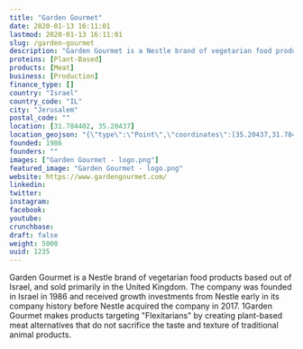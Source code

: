 ```yaml
---
title: "Garden Gourmet"
date: 2020-01-13 16:11:01
lastmod: 2020-01-13 16:11:01
slug: /garden-gourmet
description: "Garden Gourmet is a Nestle brand of vegetarian food products based out of Israel, and sold primarily in the United Kingdom. The company was founded in Israel in 1986 and received growth investments from Nestle early in its company history before Nestle acquired the company in 2017. 1Garden Gourmet makes products targeting \"Flexitarians\" by creating plant-based meat alternatives that do not sacrifice the taste and texture of traditional animal products."
proteins: [Plant-Based]
products: [Meat]
business: [Production]
finance_type: []
country: "Israel"
country_code: "IL"
city: "Jerusalem"
postal_code: ""
location: [31.784402, 35.20437]
location_geojson: "{\"type\":\"Point\",\"coordinates\":[35.20437,31.784402]}"
founded: 1986
founders: ""
images: ["Garden Gourmet - logo.png"]
featured_image: "Garden Gourmet - logo.png"
website: https://www.gardengourmet.com/
linkedin: 
twitter: 
instagram: 
facebook: 
youtube: 
crunchbase: 
draft: false
weight: 5000
uuid: 1235
---
```

Garden Gourmet is a Nestle brand of vegetarian food products based out of Israel, and sold primarily in the United Kingdom. The company was founded in Israel in 1986 and received growth investments from Nestle early in its company history before Nestle acquired the company in 2017. 1Garden Gourmet makes products targeting "Flexitarians" by creating plant-based meat alternatives that do not sacrifice the taste and texture of traditional animal products.
